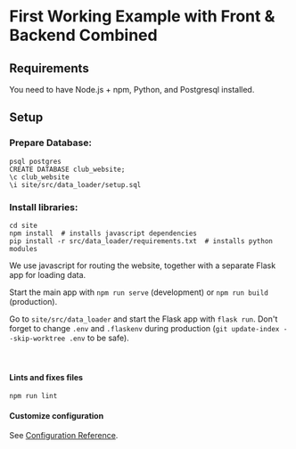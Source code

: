 # First Working Example with Front & Backend Combined

## Requirements
You need to have Node.js + npm, Python, and Postgresql installed.

## Setup
### Prepare Database:
```
psql postgres
CREATE DATABASE club_website;
\c club_website
\i site/src/data_loader/setup.sql
```
### Install libraries:
```
cd site
npm install  # installs javascript dependencies
pip install -r src/data_loader/requirements.txt  # installs python modules
```

We use javascript for routing the website, together with a separate Flask app for loading data.

Start the main app with `npm run serve` (development) or `npm run build` (production).

Go to `site/src/data_loader` and start the Flask app with `flask run`. Don't forget to change `.env` and `.flaskenv` during production (`git update-index --skip-worktree .env` to be safe).
<br><br><br>
#### Lints and fixes files
```
npm run lint
```

#### Customize configuration
See [Configuration Reference](https://cli.vuejs.org/config/).
